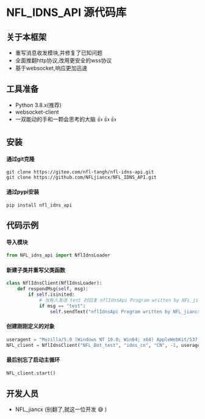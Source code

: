 # NFL_IDNS_API 源代码库

## 关于本框架
- 重写消息收发模块,并修复了已知问题
- 全面推翻http协议,改用更安全的wss协议
- 基于websocket,响应更加迅速

## 工具准备
- Python 3.8.x(推荐)
- websocket-client
- 一双能动的手和一颗会思考的大脑 :thumbsup:  :thumbsup:  :thumbsup: 

## 安装
#### 通过git克隆
```
git clone https://gitee.com/nfl-tangh/nfl-idns-api.git
git clone https://github.com/NFLjiancx/NFL_IDNS_API.git
```

#### 通过pypi安装
```
pip install nfl_idns_api
```

## 代码示例
#### 导入模块
```python
from NFL_idns_api import NflIdnsLoader
```

#### 新建子类并重写父类函数
```python
class NflIdnsClient(NflIdnsLoader):
    def respondMsg(self, msg):
        if self.isinited:
            # 当有人发送 test 时回复 nflIdnsApi Program written by NFL_jiancx.
            if msg == "test": 
                self.sendText("nflIdnsApi Program written by NFL_jiancx.")
```

#### 创建刚刚定义的对象
```python
useragent = "Mozilla/5.0 (Windows NT 10.0; Win64; x64) AppleWebKit/537.36 (KHTML, like Gecko) Chrome/127.0.0.0 Safari/537.36 Edg/127.0.0.0"
NFL_client = NflIdnsClient("NFL_Bot_test", "idns_cn", "CN", -1, useragent)
```

#### 最后别忘了启动主循环
```python
NFL_client.start()
```


## 开发人员
- NFL_jiancx
(别翻了,就这一位开发 :sweat_smile: )
